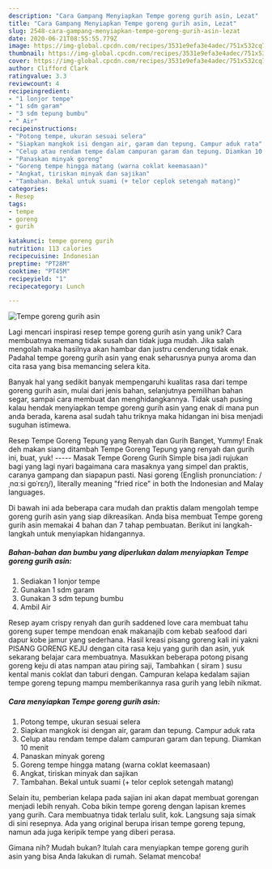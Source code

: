 ```yaml
---
description: "Cara Gampang Menyiapkan Tempe goreng gurih asin, Lezat"
title: "Cara Gampang Menyiapkan Tempe goreng gurih asin, Lezat"
slug: 2548-cara-gampang-menyiapkan-tempe-goreng-gurih-asin-lezat
date: 2020-06-21T08:55:55.779Z
image: https://img-global.cpcdn.com/recipes/3531e9efa3e4adec/751x532cq70/tempe-goreng-gurih-asin-foto-resep-utama.jpg
thumbnail: https://img-global.cpcdn.com/recipes/3531e9efa3e4adec/751x532cq70/tempe-goreng-gurih-asin-foto-resep-utama.jpg
cover: https://img-global.cpcdn.com/recipes/3531e9efa3e4adec/751x532cq70/tempe-goreng-gurih-asin-foto-resep-utama.jpg
author: Clifford Clark
ratingvalue: 3.3
reviewcount: 4
recipeingredient:
- "1 lonjor tempe"
- "1 sdm garam"
- "3 sdm tepung bumbu"
- " Air"
recipeinstructions:
- "Potong tempe, ukuran sesuai selera"
- "Siapkan mangkok isi dengan air, garam dan tepung. Campur aduk rata"
- "Celup atau rendam tempe dalam campuran garam dan tepung. Diamkan 10 menit"
- "Panaskan minyak goreng"
- "Goreng tempe hingga matang (warna coklat keemasaan)"
- "Angkat, tiriskan minyak dan sajikan"
- "Tambahan. Bekal untuk suami (+ telor ceplok setengah matang)"
categories:
- Resep
tags:
- tempe
- goreng
- gurih

katakunci: tempe goreng gurih 
nutrition: 113 calories
recipecuisine: Indonesian
preptime: "PT28M"
cooktime: "PT45M"
recipeyield: "1"
recipecategory: Lunch

---
```



![Tempe goreng gurih asin](https://img-global.cpcdn.com/recipes/3531e9efa3e4adec/751x532cq70/tempe-goreng-gurih-asin-foto-resep-utama.jpg)

Lagi mencari inspirasi resep tempe goreng gurih asin yang unik? Cara membuatnya memang tidak susah dan tidak juga mudah. Jika salah mengolah maka hasilnya akan hambar dan justru cenderung tidak enak. Padahal tempe goreng gurih asin yang enak seharusnya punya aroma dan cita rasa yang bisa memancing selera kita.

Banyak hal yang sedikit banyak mempengaruhi kualitas rasa dari tempe goreng gurih asin, mulai dari jenis bahan, selanjutnya pemilihan bahan segar, sampai cara membuat dan menghidangkannya. Tidak usah pusing kalau hendak menyiapkan tempe goreng gurih asin yang enak di mana pun anda berada, karena asal sudah tahu triknya maka hidangan ini bisa menjadi suguhan istimewa.

Resep Tempe Goreng Tepung yang Renyah dan Gurih Banget, Yummy! Enak deh makan siang ditambah Tempe Goreng Tepung yang renyah dan gurih ini, buat, yuk! ----- Masak Tempe Goreng Gurih Simple bisa jadi rujukan bagi yang lagi nyari bagaimana cara masaknya yang simpel dan praktis, caranya gampang dan siapapun pasti. Nasi goreng (English pronunciation: /ˌnɑːsi ɡɒˈrɛŋ/), literally meaning &#34;fried rice&#34; in both the Indonesian and Malay languages.


Di bawah ini ada beberapa cara mudah dan praktis dalam mengolah tempe goreng gurih asin yang siap dikreasikan. Anda bisa membuat Tempe goreng gurih asin memakai 4 bahan dan 7 tahap pembuatan. Berikut ini langkah-langkah untuk menyiapkan hidangannya.

<!--inarticleads1-->

##### Bahan-bahan dan bumbu yang diperlukan dalam menyiapkan Tempe goreng gurih asin:

1. Sediakan 1 lonjor tempe
1. Gunakan 1 sdm garam
1. Gunakan 3 sdm tepung bumbu
1. Ambil  Air


Resep ayam crispy renyah dan gurih saddened love cara membuat tahu goreng super tempe mendoan enak makanajib com kebab seafood dari dapur kobe jamur yang sederhana. Hasil kreasi pisang goreng kali ini yakni PISANG GORENG KEJU dengan cita rasa keju yang gurih dan asin, yuk sekarang belajar cara membuatnya. Masukkan beberapa potong pisang goreng keju di atas nampan atau piring saji, Tambahkan ( siram ) susu kental manis coklat dan taburi dengan. Campuran kelapa kedalam sajian tempe goreng tepung mampu memberikannya rasa gurih yang lebih nikmat. 

<!--inarticleads2-->

##### Cara menyiapkan Tempe goreng gurih asin:

1. Potong tempe, ukuran sesuai selera
1. Siapkan mangkok isi dengan air, garam dan tepung. Campur aduk rata
1. Celup atau rendam tempe dalam campuran garam dan tepung. Diamkan 10 menit
1. Panaskan minyak goreng
1. Goreng tempe hingga matang (warna coklat keemasaan)
1. Angkat, tiriskan minyak dan sajikan
1. Tambahan. Bekal untuk suami (+ telor ceplok setengah matang)


Selain itu, pemberian kelapa pada sajian ini akan dapat membuat gorengan menjadi lebih renyah. Coba bikin tempe goreng dengan lapisan kremes yang gurih. Cara membuatnya tidak terlalu sulit, kok. Langsung saja simak di sini resepnya. Ada yang original berupa irisan tempe goreng tepung, namun ada juga keripik tempe yang diberi perasa. 

Gimana nih? Mudah bukan? Itulah cara menyiapkan tempe goreng gurih asin yang bisa Anda lakukan di rumah. Selamat mencoba!
